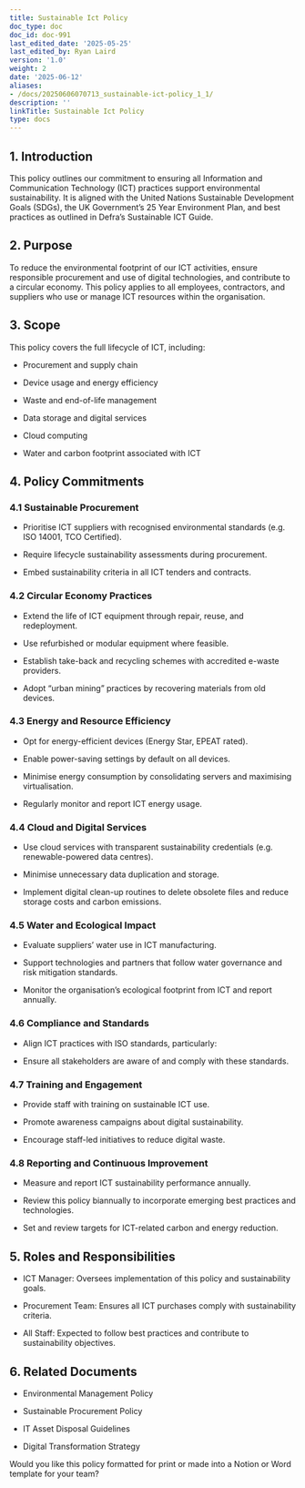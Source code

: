 ```yaml
---
title: Sustainable Ict Policy
doc_type: doc
doc_id: doc-991
last_edited_date: '2025-05-25'
last_edited_by: Ryan Laird
version: '1.0'
weight: 2
date: '2025-06-12'
aliases:
- /docs/20250606070713_sustainable-ict-policy_1_1/
description: ''
linkTitle: Sustainable Ict Policy
type: docs
---
```


<!-- Unsupported block type: table_of_contents -->

## 1. Introduction

This policy outlines our commitment to ensuring all Information and Communication Technology (ICT) practices support environmental sustainability. It is aligned with the United Nations Sustainable Development Goals (SDGs), the UK Government’s 25 Year Environment Plan, and best practices as outlined in Defra’s Sustainable ICT Guide.

## 2. Purpose

To reduce the environmental footprint of our ICT activities, ensure responsible procurement and use of digital technologies, and contribute to a circular economy. This policy applies to all employees, contractors, and suppliers who use or manage ICT resources within the organisation.

## 3. Scope

This policy covers the full lifecycle of ICT, including:

- Procurement and supply chain

- Device usage and energy efficiency

- Waste and end-of-life management

- Data storage and digital services

- Cloud computing

- Water and carbon footprint associated with ICT

## 4. Policy Commitments

### 4.1 Sustainable Procurement

- Prioritise ICT suppliers with recognised environmental standards (e.g. ISO 14001, TCO Certified).

- Require lifecycle sustainability assessments during procurement.

- Embed sustainability criteria in all ICT tenders and contracts.

### 4.2 Circular Economy Practices

- Extend the life of ICT equipment through repair, reuse, and redeployment.

- Use refurbished or modular equipment where feasible.

- Establish take-back and recycling schemes with accredited e-waste providers.

- Adopt “urban mining” practices by recovering materials from old devices.

### 4.3 Energy and Resource Efficiency

- Opt for energy-efficient devices (Energy Star, EPEAT rated).

- Enable power-saving settings by default on all devices.

- Minimise energy consumption by consolidating servers and maximising virtualisation.

- Regularly monitor and report ICT energy usage.

### 4.4 Cloud and Digital Services

- Use cloud services with transparent sustainability credentials (e.g. renewable-powered data centres).

- Minimise unnecessary data duplication and storage.

- Implement digital clean-up routines to delete obsolete files and reduce storage costs and carbon emissions.

### 4.5 Water and Ecological Impact

- Evaluate suppliers’ water use in ICT manufacturing.

- Support technologies and partners that follow water governance and risk mitigation standards.

- Monitor the organisation’s ecological footprint from ICT and report annually.

### 4.6 Compliance and Standards

- Align ICT practices with ISO standards, particularly:

- Ensure all stakeholders are aware of and comply with these standards.

### 4.7 Training and Engagement

- Provide staff with training on sustainable ICT use.

- Promote awareness campaigns about digital sustainability.

- Encourage staff-led initiatives to reduce digital waste.

### 4.8 Reporting and Continuous Improvement

- Measure and report ICT sustainability performance annually.

- Review this policy biannually to incorporate emerging best practices and technologies.

- Set and review targets for ICT-related carbon and energy reduction.

## 5. Roles and Responsibilities

- ICT Manager: Oversees implementation of this policy and sustainability goals.

- Procurement Team: Ensures all ICT purchases comply with sustainability criteria.

- All Staff: Expected to follow best practices and contribute to sustainability objectives.

## 6. Related Documents

- Environmental Management Policy

- Sustainable Procurement Policy

- IT Asset Disposal Guidelines

- Digital Transformation Strategy

<!-- Unsupported block type: divider -->

Would you like this policy formatted for print or made into a Notion or Word template for your team?
